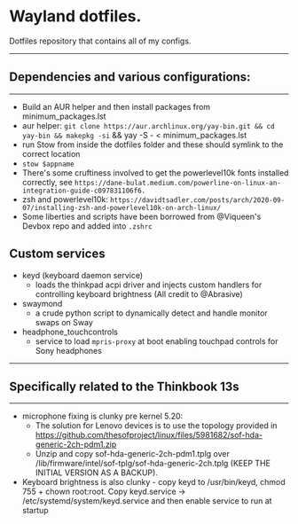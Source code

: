 # Wayland dotfiles.

Dotfiles repository that contains all of my configs.

---

## Dependencies and various configurations:

---

- Build an AUR helper and then install packages from minimum_packages.lst
- aur helper: `git clone https://aur.archlinux.org/yay-bin.git && cd yay-bin && makepkg -si` && yay -S - < minimum_packages.lst
- run Stow from inside the dotfiles folder and these should symlink to the correct location
- `stow $appname`
- There's some cruftiness involved to get the powerlevel10k fonts installed correctly, see `https://dane-bulat.medium.com/powerline-on-linux-an-integration-guide-c097831106f6.`
- zsh and powerlevel10k: `https://davidtsadler.com/posts/arch/2020-09-07/installing-zsh-and-powerlevel10k-on-arch-linux/`
- Some liberties and scripts have been borrowed from @Viqueen's Devbox repo and added into `.zshrc`

## Custom services

- keyd (keyboard daemon service)
  - loads the thinkpad acpi driver and injects custom handlers for controlling keyboard brightness (All credit to @Abrasive)
- swaymond
  - a crude python script to dynamically detect and handle monitor swaps on Sway
- headphone_touchcontrols
  - service to load `mpris-proxy` at boot enabling touchpad controls for Sony headphones

---

## Specifically related to the Thinkbook 13s

---

- microphone fixing is clunky pre kernel 5.20:
  - The solution for Lenovo devices is to use the topology provided in https://github.com/thesofproject/linux/files/5981682/sof-hda-generic-2ch-pdm1.zip
  - Unzip and copy sof-hda-generic-2ch-pdm1.tplg over /lib/firmware/intel/sof-tplg/sof-hda-generic-2ch.tplg (KEEP THE INITIAL VERSION AS A BACKUP).
- Keyboard brightness is also clunky - copy keyd to /usr/bin/keyd, chmod 755 + chown root:root. Copy keyd.service -> /etc/systemd/system/keyd.service and then enable service to run at startup
